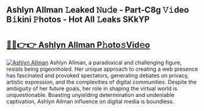 ## Ashlyn Allman 𝙻eaked 𝙽u𝚍e - Part-C8g 𝚅𝚒deo B𝚒kini 𝙿hotos - Hot All 𝙻eaks SKkYP

# <h2><a href="http://ld0ikf.urlbe.top/?page=Ashlyn+Allman">🔗🔗👉👉 Ashlyn Allman P𝚑oto𝚜Vid𝚎o</a></h2>

[![Ashlyn Allman](https://i.imgur.com/eBuTRDB.gif)](http://ld0ikf.urlbe.top/?page=Ashlyn+Allman)
Ashlyn Allman, a paradoxical and challenging figure, resists being pigeonholed. Her unique approach to creating a web presence has fascinated and provoked spectators, generating debates on privacy, artistic expression, and the complexities of digital communities. Despite the ambiguity of her future goals, her role in shaping the virtual world is unquestionable. Boasting unyielding determination and undeniable captivation, Ashlyn Allman influence on digital media is boundless.
